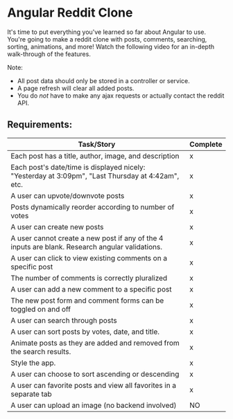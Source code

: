 # Angular Reddit Clone

It's time to put everything you've learned so far about Angular to use. You're going to make a reddit clone with posts, comments, searching, sorting, animations, and more! Watch the following video for an in-depth walk-through of the features.

Note:

* All post data should only be stored in a controller or service.
* A page refresh will clear all added posts.
* You do _not_ have to make any ajax requests or actually contact the reddit API.

## Requirements:

| Task/Story                                                                                        | Complete |
|---------------------------------------------------------------------------------------------------|----------|
| Each post has a title, author, image, and description                                             | x        |
| Each post's date/time is displayed nicely: "Yesterday at 3:09pm", "Last Thursday at 4:42am", etc. | x        |
| A user can upvote/downvote posts                                                                  | x        |
| Posts dynamically reorder according to number of votes                                            | x        |
| A user can create new posts                                                                       | x        |
| A user cannot create a new post if any of the 4 inputs are blank. Research angular validations.   | x        |
| A user can click to view existing comments on a specific post                                     | x        |
| The number of comments is correctly pluralized                                                    | x        |
| A user can add a new comment to a specific post                                                   | x        |
| The new post form and comment forms can be toggled on and off                                     | x        |
| A user can search through posts                                                                   | x        |
| A user can sort posts by votes, date, and title.                                                  | x        |
| Animate posts as they are added and removed from the search results.                              | x        |
| Style the app.                                                                                    | x        |
| A user can choose to sort ascending or descending                                                 | x        |
| A user can favorite posts and view all favorites in a separate tab                                | x        |
| A user can upload an image (no backend involved)                                                  | NO         |